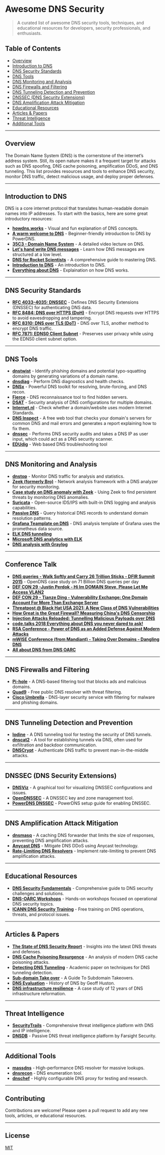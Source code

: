 # Awesome DNS Security

> A curated list of awesome DNS security tools, techniques, and educational resources for developers, security professionals, and enthusiasts.

## Table of Contents
- [Overview](#overview)
- [Introduction to DNS](#introduction-to-dns)
- [DNS Security Standards](#dns-security-standards)
- [DNS Tools](#dns-tools)
- [DNS Monitoring and Analysis](#dns-monitoring-and-analysis)
- [DNS Firewalls and Filtering](#dns-firewalls-and-filtering)
- [DNS Tunneling Detection and Prevention](#dns-tunneling-detection-and-prevention)
- [DNSSEC (DNS Security Extensions)](#dnssec-dns-security-extensions)
- [DNS Amplification Attack Mitigation](#dns-amplification-attack-mitigation)
- [Educational Resources](#educational-resources)
- [Articles & Papers](#articles--papers)
- [Threat Intelligence](#threat-intelligence)
- [Additional Tools](#additional-tools)

---

## Overview
The Domain Name System (DNS) is the cornerstone of the internet’s address system. Still, its open nature makes it a frequent target for attacks such as DNS spoofing, DNS cache poisoning, amplification DDoS, and DNS tunneling. This list provides resources and tools to enhance DNS security, monitor DNS traffic, detect malicious usage, and deploy proper defenses.

---

## Introduction to DNS
DNS is a core internet protocol that translates human-readable domain names into IP addresses. To start with the basics, here are some great introductory resources:

- **[howdns.works](https://howdns.works/)** - Visual and fun explanation of DNS concepts.
- **[A warm welcome to DNS](https://powerdns.org/hello-dns/)** - Beginner-friendly introduction to DNS by PowerDNS.
- **[35C3 - Domain Name System](https://www.youtube.com/watch?v=I7060fqa-B8)** - A detailed video lecture on DNS.
- **[Let's hand write DNS messages](https://routley.io/posts/hand-writing-dns-messages/)** - Learn how DNS messages are structured at a low level.
- **[DNS for Rocket Scientists](http://www.zytrax.com/books/dns/)** - A comprehensive guide to mastering DNS.
- **[Introduction to DNS](https://www.youtube.com/watch?v=dl-C6cBoRg4)** - An introduction to DNS.
- **[Everything about DNS](https://www.youtube.com/watch?v=27r4Bzuj5NQ)** - Explaination on how DNS works.

---

## DNS Security Standards
- **[RFC 4033-4035: DNSSEC](https://tools.ietf.org/html/rfc4033)** - Defines DNS Security Extensions (DNSSEC) for authenticating DNS data.
- **[RFC 8484: DNS over HTTPS (DoH)](https://tools.ietf.org/html/rfc8484)** - Encrypt DNS requests over HTTPS to avoid eavesdropping and tampering.
- **[RFC 8310: DNS over TLS (DoT)](https://tools.ietf.org/html/rfc8310)** - DNS over TLS, another method to encrypt DNS traffic.
- **[RFC 7871: EDNS0 Client Subnet](https://tools.ietf.org/html/rfc7871)** - Preserves user privacy while using the EDNS0 client subnet option.

---

## DNS Tools
- **[dnstwist](https://github.com/elceef/dnstwist)** - Identify phishing domains and potential typo-squatting domains by generating variations of a domain name.
- **[dnsdiag](https://github.com/farrokhi/dnsdiag)** - Perform DNS diagnostics and health checks.
- **[DNSx](https://github.com/projectdiscovery/dnsx)** - Powerful DNS toolkit for resolving, brute-forcing, and DNS recon.
- **[Fierce](https://github.com/mschwager/fierce)** - DNS reconnaissance tool to find hidden servers.
- **[DSAT](https://github.com/shamimrezasohag/DSAT-DNSSecurityAnalysisTool)** - Security analysis of DNS configurations for multiple domains.
- **[Internet.nl](https://internet.nl/)** - Check whether a domain/website uses modern Internet Standards.
- **[DNS Inspect](https://dnsinspect.com/)** - A free web tool that checks your domain's servers for common DNS and mail errors and generates a report explaining how to fix them.
- **[dnssec](https://github.com/themalwarenews/dnssec)** - Performs DNS security audits and takes a DNS IP as user input, which could act as a DNS security scanner.
- **[EDUdig](https://edudig.se/)** - Web based DNS troubleshooting tool
    
---

## DNS Monitoring and Analysis
- **[dnstop](https://github.com/measurement-factory/dnstop)** - Monitor DNS traffic for analysis and statistics.
- **[Zeek (formerly Bro)](https://zeek.org/)** - Network analysis framework with a DNS analyzer for security monitoring.
- **[Case study on DNS anomaly with Zeek](https://sensorfleet.com/2020/09/29/Using-Zeek-to-find-persistent-threats-by-monitoring-DNS.html)** - Using Zeek to find persistent threats by monitoring DNS anomalies.
- **[Suricata](https://suricata.io/)** - Open-source IDS/IPS with built-in DNS logging and analysis capabilities.
- **[Passive DNS](https://www.dnsdb.info/)** - Query historical DNS records to understand domain resolution patterns.
- **[Grafana Teamplate on DNS](https://grafana.com/grafana/dashboards/17171-dns-insights-dns-threat-analysis/)** - DNS analysis template of Grafana uses the prometheus data source.
- **[ELK DNS tunneling](https://www.elastic.co/guide/en/security/current/dns-tunneling.html)**
- **[Microsoft DNS analytics with ELK](https://www.elastic.co/docs/current/integrations/microsoft_dnsserver)**
- **[DNS analysis with Graylog](https://graylog.org/post/security-log-monitoring-and-dns-request-analysis/)**

---

## Conference Talk
- **[DNS queries - Walk Softly and Carry 26 Trillion Sticks - DFIR Summit 2015](https://www.youtube.com/watch?v=F2eo1gXKtf4)** - OpenDNS case study on 71 Billion DNS queries per day
- **[DEF CON 29 -Justin Perdok - Hi Im DOMAIN Steve, Please Let Me Access VLAN2](https://www.youtube.com/watch?v=lDCoyxIhTN8)**
- **[DEF CON 29 - Tianze Ding - Vulnerability Exchange: One Domain Account For More Than Exchange Server](https://www.youtube.com/watch?v=7h38rI8KT30)**
- **[Threatpost @ Black Hat USA 2021: A New Class of DNS Vulnerabilities](https://www.youtube.com/watch?v=6Xg3of8g7uI)**
- **[How Great is the Great Firewall? Measuring China's DNS Censorship](https://www.usenix.org/conference/usenixsecurity21/presentation/hoang)**
- **[Injection Attacks Reloaded: Tunnelling Malicious Payloads over DNS](https://www.usenix.org/conference/usenixsecurity21/presentation/jeitner)**
- **[code.talks 2018 Everything about DNS you never dared to ask!](https://www.youtube.com/watch?v=O4FDdc63upo)**
- **[RSA Conference - Power of DNS as an Added Defense Against Modern Attacks](https://www.youtube.com/watch?v=5t1mUguj4_8)**
- **[mWISE Conference (from Mandiant) - Taking Over Domains - Dangling DNS](https://www.youtube.com/watch?v=vKu9pQzNu74&t=9s)**
- **[All about DNS from DNS OARC](https://www.youtube.com/@DNSOARC)**

---

## DNS Firewalls and Filtering
- **[Pi-hole](https://pi-hole.net/)** - A DNS-based filtering tool that blocks ads and malicious domains.
- **[Quad9](https://www.quad9.net/)** - Free public DNS resolver with threat filtering.
- **[Cisco Umbrella](https://umbrella.cisco.com/)** - DNS-layer security service with filtering for malware and phishing domains.

---

## DNS Tunneling Detection and Prevention
- **[Iodine](https://github.com/yarrick/iodine)** - A DNS tunneling tool for testing the security of DNS tunnels.
- **[dnscat2](https://github.com/iagox86/dnscat2)** - A tool for establishing tunnels via DNS, often used for exfiltration and backdoor communication.
- **[DNSCrypt](https://dnscrypt.info/)** - Authenticate DNS traffic to prevent man-in-the-middle attacks.

---

## DNSSEC (DNS Security Extensions)
- **[DNSViz](https://dnsviz.net/)** - A graphical tool for visualizing DNSSEC configurations and issues.
- **[OpenDNSSEC](https://www.opendnssec.org/)** - A DNSSEC key and zone management tool.
- **[PowerDNS DNSSEC](https://doc.powerdns.com/authoritative/dnssec/index.html)** - PowerDNS setup guide for enabling DNSSEC.

---

## DNS Amplification Attack Mitigation
- **[dnsmasq](http://www.thekelleys.org.uk/dnsmasq/doc.html)** - A caching DNS forwarder that limits the size of responses, preventing DNS amplification attacks.
- **[Anycast DNS](https://blog.cloudflare.com/anycast-dns-ddos-mitigation/)** - Mitigate DNS DDoS using Anycast technology.
- **[Rate-Limiting DNS Resolvers](https://dnsrpz.info/)** - Implement rate-limiting to prevent DNS amplification attacks.

---

## Educational Resources
- **[DNS Security Fundamentals](https://www.cloudflare.com/learning/dns/dns-security/)** - Comprehensive guide to DNS security challenges and solutions.
- **[DNS-OARC Workshops](https://www.dns-oarc.net/workshop)** - Hands-on workshops focused on operational DNS security topics.
- **[ICANN DNS Security Training](https://www.icann.org/dns-security)** - Free training on DNS operations, threats, and protocol issues.

---

## Articles & Papers
- **[The State of DNS Security Report](https://www.infoblox.com/resources/whitepapers/state-of-dns-security-report/)** - Insights into the latest DNS threats and defenses.
- **[DNS Cache Poisoning Resurgence](https://blog.apnic.net/2021/08/16/dns-cache-poisoning-resurfacing/)** - An analysis of modern DNS cache poisoning attacks.
- **[Detecting DNS Tunneling](https://dl.acm.org/doi/10.1145/3243734.3243855)** - Academic paper on techniques for DNS tunneling detection.
- **[Sub-domain Take over](https://www.hackerone.com/hackerone-community-blog/guide-subdomain-takeovers)** - A Guide To Subdomain Takeovers.
- **[DNS Evaluation](https://blog.apnic.net/2024/07/01/dns-evolution/)** - History of DNS by Geoff Huston.
- **[DNS infrastructure resilience](https://github.com/shamimrezasohag/conf-talk-slides/blob/main/slides/my_12_years_journey_of_DNS_Security_btNOG.pdf)** - A case study of 12 years of DNS infrastructure reformation.

---

## Threat Intelligence
- **[SecurityTrails](https://securitytrails.com/)** - Comprehensive threat intelligence platform with DNS and IP intelligence.
- **[DNSDB](https://www.farsightsecurity.com/solutions/dnsdb/)** - Passive DNS threat intelligence platform by Farsight Security.

---

## Additional Tools
- **[massdns](https://github.com/blechschmidt/massdns)** - High-performance DNS resolver for massive lookups.
- **[dnsrecon](https://github.com/darkoperator/dnsrecon)** - DNS enumeration tool.
- **[dnschef](https://github.com/iphelix/dnschef)** - Highly configurable DNS proxy for testing and research.

---

## Contributing
Contributions are welcome! Please open a pull request to add any new tools, articles, or educational resources.

---

## License
[MIT](LICENSE)

